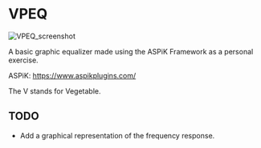 # VPEQ

![VPEQ_screenshot](../../Users/ryan/.config/joplin-desktop/resources/reference.png)

A basic graphic equalizer made using the ASPiK Framework as a personal exercise.

ASPiK: https://www.aspikplugins.com/

The V stands for Vegetable.

## TODO

- Add a graphical representation of the frequency response.


